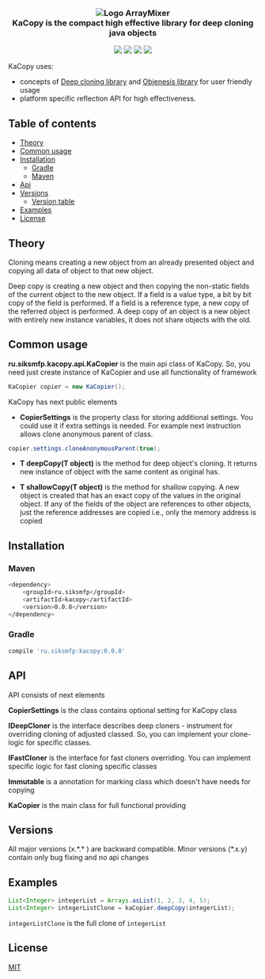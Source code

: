 <h3 align="center">
  <br>
   <img src="https://s8.hostingkartinok.com/uploads/images/2018/03/68b491a97174353014a1f92aaecba400.png" alt="Logo ArrayMixer" title="KaCopy logo" />
  <br>
 <strong>KaCopy</strong> is the compact high effective library for deep cloning java objects 
</h3>
<p align="center">  
<a href="https://www.codacy.com/app/parkito/KaCopy?utm_source=github.com&utm_medium=referral&utm_content=parkito/KaCopy&utm_campaign=badger"><img src="https://api.codacy.com/project/badge/Grade/f57835866b44434eb3676675f86c7b76"></a>
<a href="https://www.codacy.com/app/parkito/KaCopy?utm_source=github.com&utm_medium=referral&utm_content=parkito/KaCopy&utm_campaign=Badge_Coverage"><img src="https://api.codacy.com/project/badge/Coverage/8a941e0f57c047c8a481f4854666b42d"></a>
<a href="https://travis-ci.org/parkito/KaCopy"><img src="https://travis-ci.org/teles/array-mixer.svg?branch=master"></a>
 <a href="https://opensource.org/licenses/MIT"><img src="https://img.shields.io/badge/license-MIT-blue.svg"></a>
</p>
  
  KaCopy uses: 
  * concepts of [Deep cloning library](https://github.com/kostaskougios/cloning) and 
  [Objenesis library](https://github.com/easymock/objenesis) for user friendly usage 
  * platform specific reflection API for  high effectiveness. 

## Table of contents

  * [Theory](#theory) 
  * [Common usage](#common-usage)
  * [Installation](#installation)
     * [Gradle](#gradle)
     * [Maven](#maven)
  * [Api](#api)
  * [Versions](#versions)
     * [Version table](#aliases)
  * [Examples](#examples)
  * [License](#license)

## Theory
Cloning means creating a new object from an already presented object and
copying all data of object to that new object.

Deep copy is creating a new object and then copying the non-static
fields of the current object to the new object. If a field
is a value type, a bit by bit copy of the field is performed.
If a field is a reference type, a new copy of the referred
object is performed. A deep copy of an object is a new object with
entirely new instance variables, it does not share objects with the old.

## Common usage

**ru.siksmfp.kacopy.api.KaCopier** is the main api class of KaCopy.
So, you need just create instance of KaCopier and use all functionality of framework

```java
KaCopier copier = new KaCopier(); 
```
KaCopy has next public elements

* **CopierSettings** is the property class for storing additional settings.
You could use it if extra settings is needed.
For example next instruction allows clone anonymous parent of class.
```java
copier.settings.cloneAnonymousParent(true); 
```
* **T deepCopy(T object)** is the method for deep object's cloning. It returns new instance of
 object with the same content as original has. 
 
 * **T shallowCopy(T object)** is the method for shallow copying.
  A new object is created that has an exact copy of the values in the original object. If any of the fields of the object are references to other objects, just the reference addresses are copied i.e., only the memory address is copied

## Installation

### Maven

```bash
<dependency>
    <groupId>ru.siksmfp</groupId>
    <artifactId>kacopy</artifactId>
    <version>0.0.8</version>
</dependency>
```

### Gradle

```bash
compile 'ru.siksmfp:kacopy:0.0.8'
```

## API

API consists of next elements

**CopierSettings** is the class contains optional setting for KaCopy class

**IDeepCloner** is the interface describes deep cloners - instrument for overriding cloning of adjusted classed. So, you can implement your clone-logic for specific classes.

**IFastCloner** is the interface for fast cloners overriding. You can implement specific logic for fast cloning specific classes 

**Immutable** is a annotation for marking class which doesn't have needs for copying 

**KaCopier** is the main class for full functional providing


## Versions

All major versions (x.\*.* ) are backward compatible. Minor versions (*.x.y) contain only bug fixing and no api changes

## Examples
```java
List<Integer> integerList = Arrays.asList(1, 2, 3, 4, 5);
List<Integer> integerListClone = kaCopier.deepCopy(integerList);
```

`integerListClone` is the full clone of `integerList`

## License

[MIT](https://github.com/parkito/KaCopy/blob/master/LICENSE)
